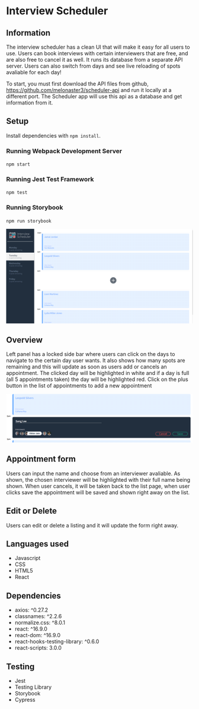 # Interview Scheduler

## Information

The interview scheduler has a clean UI that will make it easy for all users to use. Users can book interviews with certain interviewers that are free, and are also free to cancel it as well. It runs its database from a separate API server. Users can also switch from days and see live reloading of spots avaliable for each day!

To start, you must first download the API files from github, https://github.com/melonaster3/scheduler-api and run it locally at a different port. The Scheduler app will use this api as a database and get information from it. 


## Setup

Install dependencies with `npm install`.

### Running Webpack Development Server

`npm start`

### Running Jest Test Framework 

`npm test`

### Running Storybook 

`npm run storybook`


![Overview](https://github.com/melonaster3/scheduler/blob/master/docs/overview-picture.PNG?raw=true)

## Overview

Left panel has a locked side bar where users can click on the days to navigate to the certain day user wants. It also shows how many spots are remaining and this will update as soon as users add or cancels an appointment. The clicked day will be highlighted in white and if a day is full (all 5 appointments taken) the day will be highlighted red. Click on the plus button in the list of appointments to add a new appointment 


![Appointment Form](https://github.com/melonaster3/scheduler/blob/master/docs/appointment-form.PNG?raw=true)

## Appointment form 

Users can input the name and choose from an interviewer avaliable. As shown, the chosen interviewer will be highlighted with their full name being shown. When user cancels, it will be taken back to the list page, when user clicks save the appointment will be saved and shown right away on the list. 


## Edit or Delete 

Users can edit or delete a listing and it will update the form right away. 

## Languages used 

   - Javascript 
   - CSS
   - HTML5
   - React

## Dependencies 
   - axios: ^0.27.2
   - classnames: ^2.2.6
   - normalize.css: ^8.0.1
   - react: ^16.9.0
   - react-dom: ^16.9.0
   - react-hooks-testing-library: ^0.6.0
   - react-scripts: 3.0.0
   
## Testing

   - Jest 
   - Testing Library
   - Storybook 
   - Cypress
